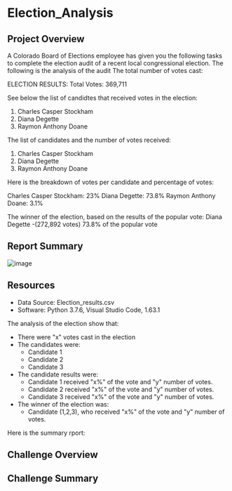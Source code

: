 # Election_Analysis
## Project Overview
A Colorado Board of Elections employee has given you the following tasks to complete the election audit of a recent local congressional election. The following is the analysis of the audit
The total number of votes cast:

ELECTION RESULTS:
Total Votes: 369,711

See below the list of candidtes that received votes in the election:

1. Charles Casper Stockham
2. Diana Degette
3. Raymon Anthony Doane

The list of candidates and the number of votes received:

1. Charles Casper Stockham  
2. Diana Degette
3. Raymon Anthony Doane

Here is the breakdown of votes per candidate and percentage of votes:

Charles Casper Stockham: 23%
Diana Degette: 73.8%
Raymon Anthony Doane: 3.1%

The winner of the election, based on the results of the popular vote:
Diana Degette -(272,892 votes) 73.8% of the popular vote

## Report Summary

  ![image](https://user-images.githubusercontent.com/94253815/145691675-c9479bb7-9a7c-4458-a750-279ba915703c.png)


## Resources
 - Data Source: Election_results.csv
 - Software: Python 3.7.6, Visual Studio Code,  1.63.1

The analysis of the election show that:
 - There were "x" votes cast in the election
 - The candidates were:
    - Candidate 1
    - Candidate 2
    - Candidate 3
- The candidate results were:
    - Candidate 1 received "x%" of the vote and "y" number of votes.
    - Candidate 2 received "x%" of the vote and "y" number of votes.
    - Candidate 3 received "x%" of the vote and "y" number of votes.
- The winner of the election was:
    - Candidate (1,2,3), who received "x%" of the vote and "y" number of votes.

Here is the summary rport:




## Challenge Overview
## Challenge Summary
